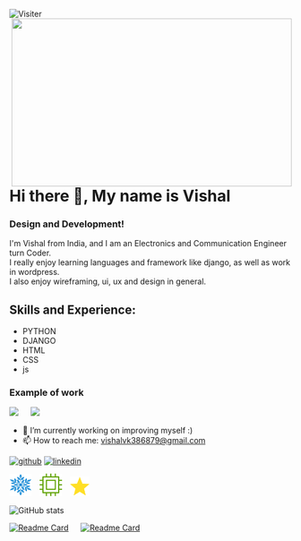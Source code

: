 ![Visiter](https://gpvc.arturio.dev/arevish)  
<img align='right' src='https://user-images.githubusercontent.com/91308138/161538146-1b81a600-c089-4d74-9e47-a726efd6c7d7.gif' width="500" height='300' />
# Hi there 👋, My name is Vishal


### Design and Development!



I'm Vishal from India, and I am an Electronics and Communication Engineer turn Coder.<br> I really enjoy learning languages and framework like django, as well as work in wordpress.<br> I also enjoy wireframing, ui, ux and design in general. 


## Skills and Experience: 

* PYTHON
* DJANGO 
* HTML 
* CSS
* js

### Example of work
[<img src='https://user-images.githubusercontent.com/91308138/161383210-7c0cf10f-9c40-4ab7-b92c-473c09a99f5d.gif' width="256"/>](https://github.com/arevish/Sudoku-solver-GUI) &emsp; [<img src='https://user-images.githubusercontent.com/91308138/184954955-f242b75c-d761-4d91-805a-d42803decea0.gif' width="280"/>](https://github.com/arevish/A-PathFinding-Visualizer)

- 🔭 I’m currently working on improving myself :) 
- 📫 How to reach me: vishalvk386879@gmail.com 


[<img src='https://cdn.jsdelivr.net/npm/simple-icons@3.0.1/icons/github.svg' alt='github' height='40'>](https://github.com/arevish)  [<img src='https://cdn.jsdelivr.net/npm/simple-icons@3.0.1/icons/linkedin.svg' alt='linkedin' height='40'>](https://www.linkedin.com/in/https://www.linkedin.com/in/vishal-kumar-78b300158//)  

<a href='https://archiveprogram.github.com/'><img src='https://raw.githubusercontent.com/acervenky/animated-github-badges/master/assets/acbadge.gif' width='40' height='40'></a> <a href='https://docs.github.com/en/developers'><img src='https://raw.githubusercontent.com/acervenky/animated-github-badges/master/assets/devbadge.gif' width='40' height='40'></a> <a href='https://stars.github.com/'><img src='https://raw.githubusercontent.com/acervenky/animated-github-badges/master/assets/starbadge.gif' width='35' height='35'></a> 

![GitHub stats](https://github-readme-stats.vercel.app/api?username=arevish&show_icons=true&count_private=true&theme=dark&hide=prs)  

[![Readme Card](https://github-readme-stats.vercel.app/api/pin/?username=arevish&repo=flask-blog-website)](https://github.com/arevish/flask-blog-website) &emsp;
[![Readme Card](https://github-readme-stats.vercel.app/api/pin/?username=arevish&repo=Sorting-Algorithim-Visualizer)](https://github.com/arevish/Sorting-Algorithim-Visualizer)
<br>
